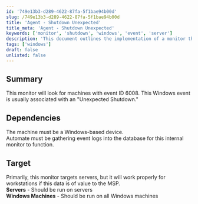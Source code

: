 ```yaml
---
id: '749e13b3-d289-4622-87fa-5f1bae94b00d'
slug: /749e13b3-d289-4622-87fa-5f1bae94b00d
title: 'Agent - Shutdown Unexpected'
title_meta: 'Agent - Shutdown Unexpected'
keywords: ['monitor', 'shutdown', 'windows', 'event', 'server']
description: 'This document outlines the implementation of a monitor that detects unexpected shutdowns on Windows machines by tracking event ID 6008. It details the dependencies required for the monitor to function effectively and identifies the target devices for monitoring, primarily focusing on servers but also applicable to workstations if necessary.'
tags: ['windows']
draft: false
unlisted: false
---
```


## Summary

This monitor will look for machines with event ID 6008. This Windows event is usually associated with an "Unexpected Shutdown."

## Dependencies

The machine must be a Windows-based device.  
Automate must be gathering event logs into the database for this internal monitor to function.

## Target

Primarily, this monitor targets servers, but it will work properly for workstations if this data is of value to the MSP.  
**Servers** - Should be run on servers  
**Windows Machines** - Should be run on all Windows machines  


